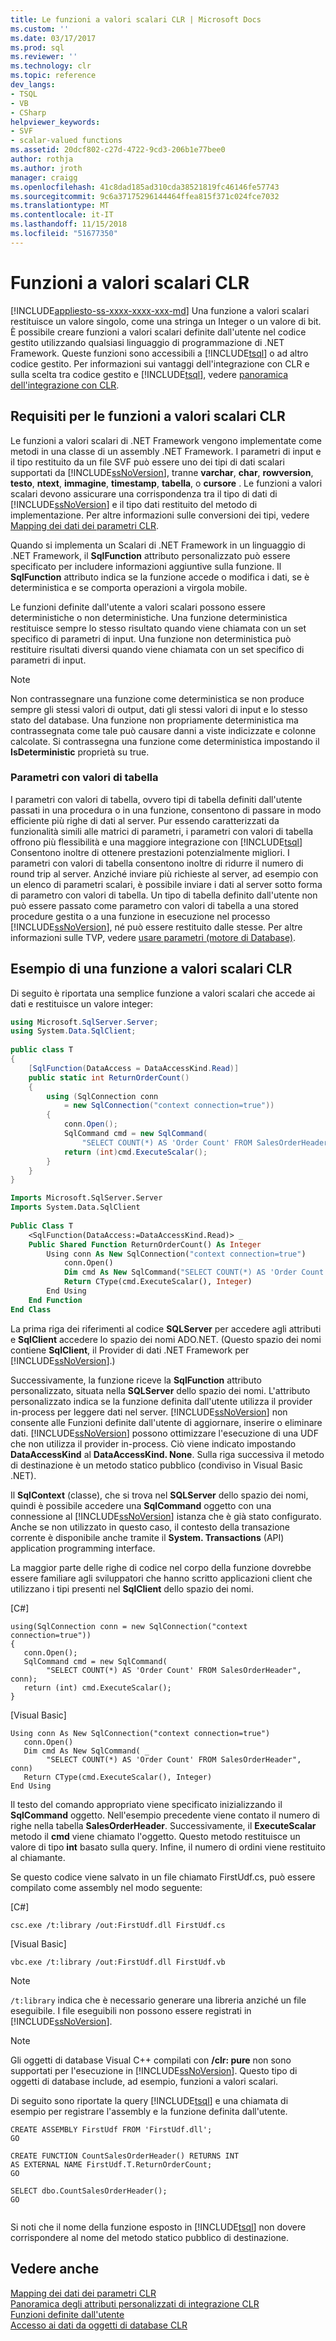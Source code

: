 ```yaml
---
title: Le funzioni a valori scalari CLR | Microsoft Docs
ms.custom: ''
ms.date: 03/17/2017
ms.prod: sql
ms.reviewer: ''
ms.technology: clr
ms.topic: reference
dev_langs:
- TSQL
- VB
- CSharp
helpviewer_keywords:
- SVF
- scalar-valued functions
ms.assetid: 20dcf802-c27d-4722-9cd3-206b1e77bee0
author: rothja
ms.author: jroth
manager: craigg
ms.openlocfilehash: 41c8dad185ad310cda38521819fc46146fe57743
ms.sourcegitcommit: 9c6a37175296144464ffea815f371c024fce7032
ms.translationtype: MT
ms.contentlocale: it-IT
ms.lasthandoff: 11/15/2018
ms.locfileid: "51677350"
---
```

# <a name="clr-scalar-valued-functions"></a>Funzioni a valori scalari CLR
[!INCLUDE[appliesto-ss-xxxx-xxxx-xxx-md](../../includes/appliesto-ss-xxxx-xxxx-xxx-md.md)]
  Una funzione a valori scalari restituisce un valore singolo, come una stringa un Integer o un valore di bit. È possibile creare funzioni a valori scalari definite dall'utente nel codice gestito utilizzando qualsiasi linguaggio di programmazione di .NET Framework. Queste funzioni sono accessibili a [!INCLUDE[tsql](../../includes/tsql-md.md)] o ad altro codice gestito. Per informazioni sui vantaggi dell'integrazione con CLR e sulla scelta tra codice gestito e [!INCLUDE[tsql](../../includes/tsql-md.md)], vedere [panoramica dell'integrazione con CLR](../../relational-databases/clr-integration/clr-integration-overview.md).  
  
## <a name="requirements-for-clr-scalar-valued-functions"></a>Requisiti per le funzioni a valori scalari CLR  
 Le funzioni a valori scalari di .NET Framework vengono implementate come metodi in una classe di un assembly .NET Framework. I parametri di input e il tipo restituito da un file SVF può essere uno dei tipi di dati scalari supportati da [!INCLUDE[ssNoVersion](../../includes/ssnoversion-md.md)], tranne **varchar**, **char**, **rowversion**, **testo**, **ntext**, **immagine**, **timestamp**, **tabella**, o **cursore** . Le funzioni a valori scalari devono assicurare una corrispondenza tra il tipo di dati di [!INCLUDE[ssNoVersion](../../includes/ssnoversion-md.md)] e il tipo dati restituito del metodo di implementazione. Per altre informazioni sulle conversioni dei tipi, vedere [Mapping dei dati dei parametri CLR](../../relational-databases/clr-integration-database-objects-types-net-framework/mapping-clr-parameter-data.md).  
  
 Quando si implementa un Scalari di .NET Framework in un linguaggio di .NET Framework, il **SqlFunction** attributo personalizzato può essere specificato per includere informazioni aggiuntive sulla funzione. Il **SqlFunction** attributo indica se la funzione accede o modifica i dati, se è deterministica e se comporta operazioni a virgola mobile.  
  
 Le funzioni definite dall'utente a valori scalari possono essere deterministiche o non deterministiche. Una funzione deterministica restituisce sempre lo stesso risultato quando viene chiamata con un set specifico di parametri di input. Una funzione non deterministica può restituire risultati diversi quando viene chiamata con un set specifico di parametri di input.  
  
> [!NOTE]  
>  Non contrassegnare una funzione come deterministica se non produce sempre gli stessi valori di output, dati gli stessi valori di input e lo stesso stato del database. Una funzione non propriamente deterministica ma contrassegnata come tale può causare danni a viste indicizzate e colonne calcolate. Si contrassegna una funzione come deterministica impostando il **IsDeterministic** proprietà su true.  
  
### <a name="table-valued-parameters"></a>Parametri con valori di tabella  
 I parametri con valori di tabella, ovvero tipi di tabella definiti dall'utente passati in una procedura o in una funzione, consentono di passare in modo efficiente più righe di dati al server. Pur essendo caratterizzati da funzionalità simili alle matrici di parametri, i parametri con valori di tabella offrono più flessibilità e una maggiore integrazione con [!INCLUDE[tsql](../../includes/tsql-md.md)] Consentono inoltre di ottenere prestazioni potenzialmente migliori. I parametri con valori di tabella consentono inoltre di ridurre il numero di round trip al server. Anziché inviare più richieste al server, ad esempio con un elenco di parametri scalari, è possibile inviare i dati al server sotto forma di parametro con valori di tabella. Un tipo di tabella definito dall'utente non può essere passato come parametro con valori di tabella a una stored procedure gestita o a una funzione in esecuzione nel processo [!INCLUDE[ssNoVersion](../../includes/ssnoversion-md.md)], né può essere restituito dalle stesse. Per altre informazioni sulle TVP, vedere [usare parametri &#40;motore di Database&#41;](../../relational-databases/tables/use-table-valued-parameters-database-engine.md).  
  
## <a name="example-of-a-clr-scalar-valued-function"></a>Esempio di una funzione a valori scalari CLR  
 Di seguito è riportata una semplice funzione a valori scalari che accede ai dati e restituisce un valore integer:  
  
```csharp  
using Microsoft.SqlServer.Server;  
using System.Data.SqlClient;  
  
public class T  
{  
    [SqlFunction(DataAccess = DataAccessKind.Read)]  
    public static int ReturnOrderCount()  
    {  
        using (SqlConnection conn   
            = new SqlConnection("context connection=true"))  
        {  
            conn.Open();  
            SqlCommand cmd = new SqlCommand(  
                "SELECT COUNT(*) AS 'Order Count' FROM SalesOrderHeader", conn);  
            return (int)cmd.ExecuteScalar();  
        }  
    }  
}  
```  
  
```vb  
Imports Microsoft.SqlServer.Server  
Imports System.Data.SqlClient  
  
Public Class T  
    <SqlFunction(DataAccess:=DataAccessKind.Read)> _  
    Public Shared Function ReturnOrderCount() As Integer  
        Using conn As New SqlConnection("context connection=true")  
            conn.Open()  
            Dim cmd As New SqlCommand("SELECT COUNT(*) AS 'Order Count' FROM SalesOrderHeader", conn)  
            Return CType(cmd.ExecuteScalar(), Integer)  
        End Using  
    End Function  
End Class  
```  
  
 La prima riga dei riferimenti al codice **SQLServer** per accedere agli attributi e **SqlClient** accedere lo spazio dei nomi ADO.NET. (Questo spazio dei nomi contiene **SqlClient**, il Provider di dati .NET Framework per [!INCLUDE[ssNoVersion](../../includes/ssnoversion-md.md)].)  
  
 Successivamente, la funzione riceve la **SqlFunction** attributo personalizzato, situata nella **SQLServer** dello spazio dei nomi. L'attributo personalizzato indica se la funzione definita dall'utente utilizza il provider in-process per leggere dati nel server. [!INCLUDE[ssNoVersion](../../includes/ssnoversion-md.md)] non consente alle Funzioni definite dall'utente di aggiornare, inserire o eliminare dati. [!INCLUDE[ssNoVersion](../../includes/ssnoversion-md.md)] possono ottimizzare l'esecuzione di una UDF che non utilizza il provider in-process. Ciò viene indicato impostando **DataAccessKind** al **DataAccessKind. None**. Sulla riga successiva il metodo di destinazione è un metodo statico pubblico (condiviso in Visual Basic .NET).  
  
 Il **SqlContext** (classe), che si trova nel **SQLServer** dello spazio dei nomi, quindi è possibile accedere una **SqlCommand** oggetto con una connessione al [!INCLUDE[ssNoVersion](../../includes/ssnoversion-md.md)] istanza che è già stato configurato. Anche se non utilizzato in questo caso, il contesto della transazione corrente è disponibile anche tramite il **System. Transactions** (API) application programming interface.  
  
 La maggior parte delle righe di codice nel corpo della funzione dovrebbe essere familiare agli sviluppatori che hanno scritto applicazioni client che utilizzano i tipi presenti nel **SqlClient** dello spazio dei nomi.  
  
 [C#]  
  
```  
using(SqlConnection conn = new SqlConnection("context connection=true"))   
{  
   conn.Open();  
   SqlCommand cmd = new SqlCommand(  
        "SELECT COUNT(*) AS 'Order Count' FROM SalesOrderHeader", conn);  
   return (int) cmd.ExecuteScalar();  
}    
```  
  
 [Visual Basic]  
  
```  
Using conn As New SqlConnection("context connection=true")  
   conn.Open()  
   Dim cmd As New SqlCommand( _  
        "SELECT COUNT(*) AS 'Order Count' FROM SalesOrderHeader", conn)  
   Return CType(cmd.ExecuteScalar(), Integer)  
End Using  
```  
  
 Il testo del comando appropriato viene specificato inizializzando il **SqlCommand** oggetto. Nell'esempio precedente viene contato il numero di righe nella tabella **SalesOrderHeader**. Successivamente, il **ExecuteScalar** metodo il **cmd** viene chiamato l'oggetto. Questo metodo restituisce un valore di tipo **int** basato sulla query. Infine, il numero di ordini viene restituito al chiamante.  
  
 Se questo codice viene salvato in un file chiamato FirstUdf.cs, può essere compilato come assembly nel modo seguente:  
  
 [C#]  
  
```  
csc.exe /t:library /out:FirstUdf.dll FirstUdf.cs   
```  
  
 [Visual Basic]  
  
```  
vbc.exe /t:library /out:FirstUdf.dll FirstUdf.vb  
```  
  
> [!NOTE]  
>  `/t:library` indica che è necessario generare una libreria anziché un file eseguibile. I file eseguibili non possono essere registrati in [!INCLUDE[ssNoVersion](../../includes/ssnoversion-md.md)].  
  
> [!NOTE]  
>  Gli oggetti di database Visual C++ compilati con **/clr: pure** non sono supportati per l'esecuzione in [!INCLUDE[ssNoVersion](../../includes/ssnoversion-md.md)]. Questo tipo di oggetti di database include, ad esempio, funzioni a valori scalari.  
  
 Di seguito sono riportate la query [!INCLUDE[tsql](../../includes/tsql-md.md)] e una chiamata di esempio per registrare l'assembly e la funzione definita dall'utente.  
  
```  
CREATE ASSEMBLY FirstUdf FROM 'FirstUdf.dll';  
GO  
  
CREATE FUNCTION CountSalesOrderHeader() RETURNS INT   
AS EXTERNAL NAME FirstUdf.T.ReturnOrderCount;   
GO  
  
SELECT dbo.CountSalesOrderHeader();  
GO  
  
```  
  
 Si noti che il nome della funzione esposto in [!INCLUDE[tsql](../../includes/tsql-md.md)] non dovere corrispondere al nome del metodo statico pubblico di destinazione.  
  
## <a name="see-also"></a>Vedere anche  
 [Mapping dei dati dei parametri CLR](../../relational-databases/clr-integration-database-objects-types-net-framework/mapping-clr-parameter-data.md)   
 [Panoramica degli attributi personalizzati di integrazione CLR](https://msdn.microsoft.com/library/ecf5c097-0972-48e2-a9c0-b695b7dd2820)   
 [Funzioni definite dall'utente](../../relational-databases/user-defined-functions/user-defined-functions.md)   
 [Accesso ai dati da oggetti di database CLR](../../relational-databases/clr-integration/data-access/data-access-from-clr-database-objects.md)  
  
  
